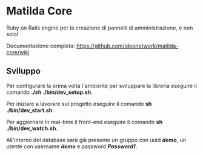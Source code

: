 # Matilda Core

Ruby on Rails engine per la creazione di pannelli di amministrazione, e non solo!

Documentazione completa: <a href="https://github.com/ideonetwork/matilda-core/wiki">https://github.com/ideonetwork/matilda-core/wiki</a>

## Sviluppo

Per configurare la prima volta l'ambiente per sviluppare la libreria eseguire il comando **./sh ./bin/dev_setup.sh**.

Per iniziare a lavorare sul progetto eseguire il comando **sh ./bin/dev_start.sh**.

Per aggiornare in real-time il front-end eseguire il comando **sh ./bin/dev_watch.sh**.

All'interno del database sarà già presente un gruppo con uuid ***demo***, un utente con username ***demo*** e password ***Password1***.
